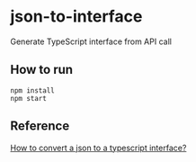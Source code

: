 # json-to-interface
Generate TypeScript interface from API call

## How to run

    npm install
    npm start

## Reference
[How to convert a json to a typescript interface?](https://stackoverflow.com/questions/41070689/how-to-convert-a-json-to-a-typescript-interface )   